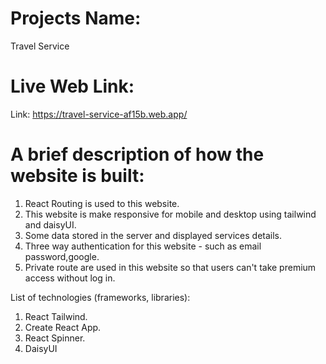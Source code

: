# Projects Name:
Travel Service
# Live Web Link:
Link: https://travel-service-af15b.web.app/
# A brief description of how the website is built:
1. React Routing is used to this website.
2. This website is make responsive for mobile and desktop using tailwind and daisyUI.
3. Some data stored in the server and displayed services details.
4. Three way authentication for this website - such as email password,google.
5. Private route are used in this website so that users can't take premium access without log in.

List of technologies (frameworks, libraries):
1. React Tailwind.
2. Create React App.
3. React Spinner.
4. DaisyUI
